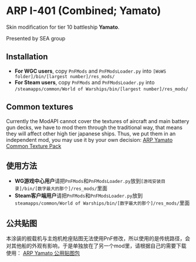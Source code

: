 ﻿# ARP I-401 (Combined; Yamato)

Skin modification for tier 10 battleship **Yamato**. 

Presented by SEA group

## Installation
* **For WGC users**, copy `PnFMods` and `PnFModsLoader.py` into `[WoWS folder]/bin/[largest number]/res_mods/`
* **For Steam users**, copy `PnFMods` and `PnFModsLoader.py` into `/steamapps/common/World of Warships/bin/[largest number]/res_mods/`

## Common textures
Currently the ModAPI cannot cover the textures of aircraft and main battery gun decks, we have to mod them through the traditional way, that means they will affect other high tier japanese ships. Thus, we put them in an independent mod, you may use it by your own decision:
[ARP Yamato Common Texture Pack](https://github.com/SEA-group/ARP-Yamato-Common-Texture-Pack)

## 使用方法
* **WG游戏中心用户**请把`PnFMods`和`PnFModsLoader.py`放到`[游戏安装目录]/bin/[数字最大的那个]/res_mods/`里面
* **Steam客户端用户**请把`PnFMods`和`PnFModsLoader.py`放到`steamapps/common/World of Warships/bin/[数字最大的那个]/res_mods/`里面

## 公共贴图
本涂装的舰载机与主炮机枪座贴图无法使用PnF修改，所以使用的是传统路径，会对其他船的外观有影响，于是单独放在了另一个mod里，请根据自己的需要下载使用：
[ARP Yamato 公用贴图包](https://github.com/SEA-group/ARP-Yamato-Common-Texture-Pack)